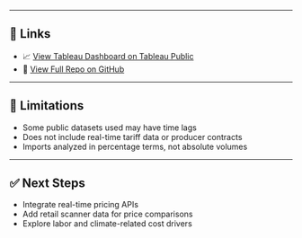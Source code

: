 
---

## 🔗 Links

- 📈 [View Tableau Dashboard on Tableau Public](YOUR_LINK_HERE)
- 📂 [View Full Repo on GitHub](THIS_REPO_LINK)

---

## 🚧 Limitations

- Some public datasets used may have time lags  
- Does not include real-time tariff data or producer contracts  
- Imports analyzed in percentage terms, not absolute volumes

---

## ✅ Next Steps

- Integrate real-time pricing APIs  
- Add retail scanner data for price comparisons  
- Explore labor and climate-related cost drivers

